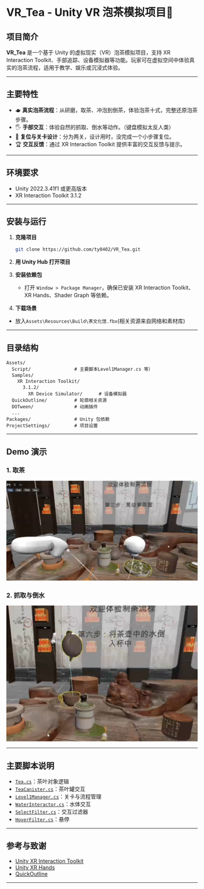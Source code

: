 # VR_Tea - Unity VR 泡茶模拟项目🍵

## 项目简介

**VR_Tea** 是一个基于 Unity 的虚拟现实（VR）泡茶模拟项目，支持 XR Interaction Toolkit、手部追踪、设备模拟器等功能。玩家可在虚拟空间中体验真实的泡茶流程，适用于教学、娱乐或沉浸式体验。

---

## 主要特性

- 🫖 **真实泡茶流程**：从研磨，取茶、冲泡到倒茶，体验泡茶十式，完整还原泡茶步骤。
- 🖐️ **手部交互**：体验自然的抓取、倒水等动作。（键盘模拟太反人类）
- 🎨 **复位与关卡设计**：分为两关，设计用时，没完成一个小步骤复位。
- 🏆 **交互反馈**：通过 XR Interaction Toolkit 提供丰富的交互反馈与提示。

---

## 环境要求

- Unity 2022.3.41f1 或更高版本
- XR Interaction Toolkit 3.1.2


---

## 安装与运行

1. **克隆项目**
   ```sh
   git clone https://github.com/ty0402/VR_Tea.git
   ```
2. **用 Unity Hub 打开项目**
3. **安装依赖包**
   - 打开 `Window > Package Manager`，确保已安装 XR Interaction Toolkit、XR Hands、Shader Graph 等依赖。

4. **下载场景**
- 放入`Assets\Resources\Build\茶文化馆.fbx`(相关资源来自网络和素材库)


---

## 目录结构

```
Assets/
  Script/                # 主要脚本Level1Manager.cs 等）
  Samples/
    XR Interaction Toolkit/
      3.1.2/
        XR Device Simulator/      # 设备模拟器
  QuickOutline/          # 轮廓相关资源
  DOTween/               # 动画插件
  ...
Packages/                # Unity 包依赖
ProjectSettings/         # 项目设置
```

---

## Demo 演示

### 1. 取茶


![alt text](image.png)

### 2. 抓取与倒水

![alt text](image-1.png)


---

## 主要脚本说明

- [`Tea.cs`](Assets/Script/Tea.cs)：茶叶对象逻辑
- [`TeaCanister.cs`](Assets/Script/TeaCanister.cs)：茶叶罐交互
- [`Level1Manager.cs`](Assets/Script/Level1Manager.cs)：关卡与流程管理
- [`WaterInteractor.cs`](Assets/Script/WaterInteractor.cs)：水体交互
- [`SelectFilter.cs`](Assets/Script/SelectFilter.cs)：交互过滤器
- [`HoverFilter.cs`](Assets/Script/HoverFilter.cs)：悬停

---

## 参考与致谢

- [Unity XR Interaction Toolkit](https://docs.unity3d.com/Packages/com.unity.xr.interaction.toolkit@3.1/manual/index.html)
- [Unity XR Hands](https://docs.unity3d.com/Packages/com.unity.xr.hands@1.5/manual/index.html)
- [QuickOutline](https://github.com/cakeslice/Outline-Effect)

---

